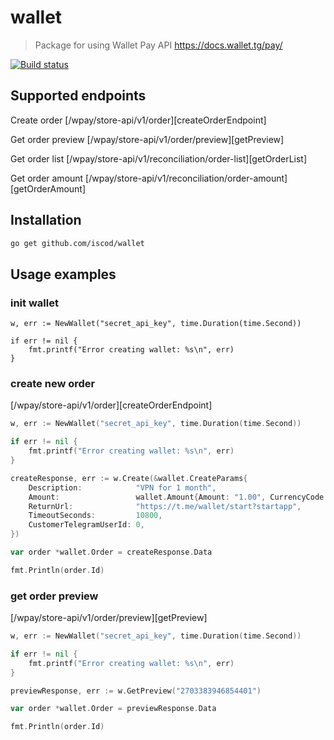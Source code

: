 # wallet

> Package for using Wallet Pay API https://docs.wallet.tg/pay/

[![Build status](https://ci.appveyor.com/api/projects/status/v5lt859vmjm3v9i5?svg=true)](https://ci.appveyor.com/project/iscod/wallet)


## Supported endpoints

Create order [/wpay/store-api/v1/order][createOrderEndpoint]

Get order preview [/wpay/store-api/v1/order/preview][getPreview]

Get order list [/wpay/store-api/v1/reconciliation/order-list][getOrderList]

Get order amount [/wpay/store-api/v1/reconciliation/order-amount][getOrderAmount]

## Installation

```sh
go get github.com/iscod/wallet
```

## Usage examples

### init wallet

```golang
w, err := NewWallet("secret_api_key", time.Duration(time.Second))

if err != nil {
	fmt.printf("Error creating wallet: %s\n", err)
}
```

### create new order
[/wpay/store-api/v1/order][createOrderEndpoint]

```go
w, err := NewWallet("secret_api_key", time.Duration(time.Second))

if err != nil {
    fmt.printf("Error creating wallet: %s\n", err)
}

createResponse, err := w.Create(&wallet.CreateParams{
    Description:            "VPN for 1 month",
    Amount:                 wallet.Amount{Amount: "1.00", CurrencyCode: "TON"},
    ReturnUrl:              "https://t.me/wallet/start?startapp",
    TimeoutSeconds:         10800,
    CustomerTelegramUserId: 0,
})

var order *wallet.Order = createResponse.Data

fmt.Println(order.Id)
```

### get order preview
[/wpay/store-api/v1/order/preview][getPreview]

```go
w, err := NewWallet("secret_api_key", time.Duration(time.Second))

if err != nil {
    fmt.printf("Error creating wallet: %s\n", err)
}

previewResponse, err := w.GetPreview("2703383946854401")

var order *wallet.Order = previewResponse.Data

fmt.Println(order.Id)
```
